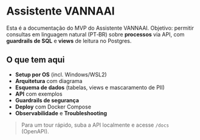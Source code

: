 # Assistente VANNAAI

Esta é a documentação do MVP do Assistente VANNAAI. Objetivo: permitir consultas em linguagem natural (PT‑BR) sobre **processos** via API, com **guardrails de SQL** e **views** de leitura no Postgres.

## O que tem aqui
- **Setup por OS** (incl. Windows/WSL2)
- **Arquitetura** com diagrama
- **Esquema de dados** (tabelas, views e mascaramento de PII)
- **API** com exemplos
- **Guardrails de segurança**
- **Deploy** com Docker Compose
- **Observabilidade** e **Troubleshooting**

> Para um tour rápido, suba a API localmente e acesse `/docs` (OpenAPI).
